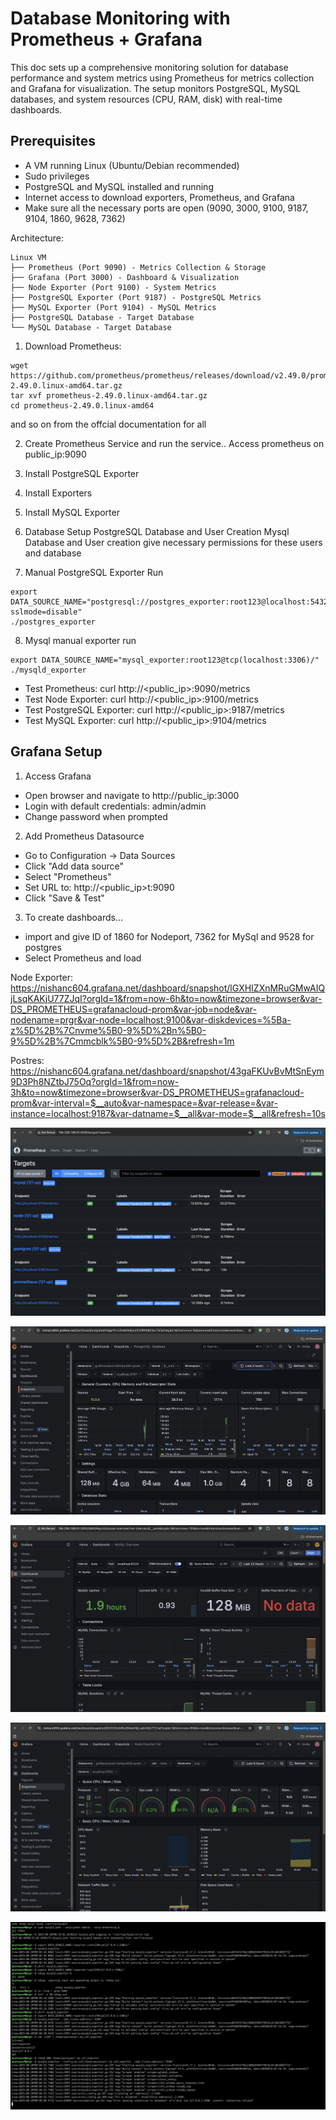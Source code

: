 # Database Monitoring with Prometheus + Grafana

This doc sets up a comprehensive monitoring solution for database performance and system metrics using Prometheus for metrics collection and Grafana for visualization. The setup monitors PostgreSQL, MySQL databases, and system resources (CPU, RAM, disk) with real-time dashboards.

## Prerequisites

- A VM running Linux (Ubuntu/Debian recommended)
- Sudo privileges
- PostgreSQL and MySQL installed and running
- Internet access to download exporters, Prometheus, and Grafana
- Make sure all the necessary ports are open (9090, 3000, 9100, 9187, 9104, 1860, 9628, 7362)

Architecture:

```
Linux VM
├── Prometheus (Port 9090) - Metrics Collection & Storage
├── Grafana (Port 3000) - Dashboard & Visualization
├── Node Exporter (Port 9100) - System Metrics
├── PostgreSQL Exporter (Port 9187) - PostgreSQL Metrics
├── MySQL Exporter (Port 9104) - MySQL Metrics
├── PostgreSQL Database - Target Database
└── MySQL Database - Target Database

```

1. Download Prometheus:

```
wget https://github.com/prometheus/prometheus/releases/download/v2.49.0/prometheus-2.49.0.linux-amd64.tar.gz
tar xvf prometheus-2.49.0.linux-amd64.tar.gz
cd prometheus-2.49.0.linux-amd64
```

and so on from the offcial documentation for all

2. Create Prometheus Service and run the service.. Access prometheus on public_ip:9090

3. Install PostgreSQL Exporter

4. Install Exporters

5. Install MySQL Exporter

6. Database Setup
   PostgreSQL Database and User Creation
   Mysql Database and User creation
   give necessary permissions for these users and database

7. Manual PostgreSQL Exporter Run

```
export DATA_SOURCE_NAME="postgresql://postgres_exporter:root123@localhost:5432/mydb?sslmode=disable"
./postgres_exporter
```

8. Mysql manual exporter run

```
export DATA_SOURCE_NAME="mysql_exporter:root123@tcp(localhost:3306)/"
./mysqld_exporter
```

- Test Prometheus: curl http://<public_ip>:9090/metrics
- Test Node Exporter: curl http://<public_ip>:9100/metrics
- Test PostgreSQL Exporter: curl http://<public_ip>:9187/metrics
- Test MySQL Exporter: curl http://<public_ip>:9104/metrics

## Grafana Setup

1. Access Grafana

- Open browser and navigate to http://public_ip:3000
- Login with default credentials: admin/admin
- Change password when prompted

2. Add Prometheus Datasource

- Go to Configuration → Data Sources
- Click "Add data source"
- Select "Prometheus"
- Set URL to: http://<public_ip>t:9090
- Click "Save & Test"

3. To create dashboards...

- import and give ID of 1860 for Nodeport, 7362 for MySql and 9528 for postgres
- Select Prometheus and load

Node Exporter: https://nishanc604.grafana.net/dashboard/snapshot/lGXHIZXnMRuGMwAIQjLsqKAKjU77ZJqI?orgId=1&from=now-6h&to=now&timezone=browser&var-DS_PROMETHEUS=grafanacloud-prom&var-job=node&var-nodename=prgr&var-node=localhost:9100&var-diskdevices=%5Ba-z%5D%2B%7Cnvme%5B0-9%5D%2Bn%5B0-9%5D%2B%7Cmmcblk%5B0-9%5D%2B&refresh=1m

Postres: https://nishanc604.grafana.net/dashboard/snapshot/43gaFKUvBvMtSnEym9D3Ph8NZtbJ75Oq?orgId=1&from=now-3h&to=now&timezone=browser&var-DS_PROMETHEUS=grafanacloud-prom&var-interval=$__auto&var-namespace=&var-release=&var-instance=localhost:9187&var-datname=$__all&var-mode=$__all&refresh=10s

![alt text](https://github.com/Nishanc07/prometheus-grafana/blob/main/public/Screenshot%202025-08-20%20at%2016.06.40.png)

![alt text](https://github.com/Nishanc07/prometheus-grafana/blob/main/public/Screenshot%202025-08-20%20at%2017.02.46.png)

![alt text](https://github.com/Nishanc07/prometheus-grafana/blob/main/public/Screenshot%202025-08-20%20at%2016.41.57.png)

![alt text](https://github.com/Nishanc07/prometheus-grafana/blob/main/public/Screenshot%202025-08-20%20at%2017.02.59.png)

![alt text](https://github.com/Nishanc07/prometheus-grafana/blob/main/public/Screenshot%202025-08-20%20at%2014.35.20.png)
